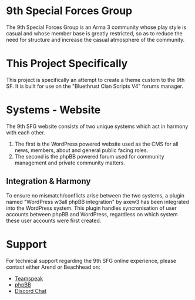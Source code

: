 # 9th Special Forces Group
The 9th Special Forces Group is an Arma 3 community whose play style is casual and whose member base is greatly restricted, so as to reduce the need for structure and increase the casual atmosphere of the community.

# This Project Specifically
This project is specifically an attempt to create a theme custom to the 9th SF. It is built for use on the "Bluethrust Clan Scripts V4" forums manager.

# Systems - Website
The 9th SFG website consists of two unique systems which act in harmony with each other.
1. The first is the WordPress powered website used as the CMS for all news, members, about and general public facing roles.
2. The second is the phpBB powered forum used for community management and private community matters.

## Integration & Harmony
To ensure no mismatch/conflicts arise between the two systems, a plugin named "WordPress w3all phpBB integration" by axew3 has been integrated into the WordPress system. This plugin handles syncronisation of user accounts between phpBB and WordPress, regardless on which system these user accounts were first created.

# Support
For technical support regarding the 9th SFG online experience, please contact either Arend or Beachhead on:
* [Teamspeak]("ts3server://9thsfg.teamspeak3.com")
* [phpBB]("http://www.9thsfg.com/forum")
* [Discord Chat]("https://discordapp.com")